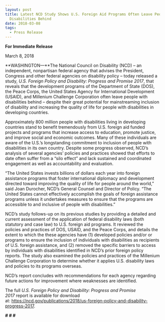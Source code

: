 ```yaml
---
layout: post
title: Latest NCD Study Shows U.S. Foreign Aid Programs Often Leave People with
  Disabilities Behind
date: 2018-03-08
tags:
  - Press Release
---
```


**F﻿or Immediate Release**

March 8, 2018

**WASHINGTON—**The National Council on Disability (NCD) – an independent, nonpartisan federal agency that advises the President, Congress and other federal agencies on disability policy – today released a study, *U.S. Foreign Policy and Disability: Progress and Promise 2017*, that reveals that the development programs of the Department of State (DOS), the Peace Corps, the United States Agency for International Development (USAID), and Millenium Challenge Corporation often leave people with disabilities behind – despite their great potential for mainstreaming inclusion of disability and increasing the quality of life for people with disabilities in developing countries.

Approximately 800 million people with disabilities living in developing countries stand to benefit tremendously from U.S. foreign aid funded projects and programs that increase access to education, promote justice, and improve social and economic outcomes. Many of these individuals are aware of the U.S.’s longstanding commitment to inclusion of people with disabilities in its own country. Despite some progress observed, NCD’s analysis of several agencies’ policies and practices showed that efforts to date often suffer from a “silo effect” and lack sustained and coordinated engagement as well as accountability and evaluation.

“The United States invests billions of dollars each year into foreign assistance programs that foster international diplomacy and development directed toward improving the quality of life for people around the world,” said Joan Durocher, NCD’s General Counsel and Director of Policy. “The United States cannot effectively accomplish the goals of foreign assistance programs unless it undertakes measures to ensure that the programs are accessible to and inclusive of people with disabilities.”

NCD’s study follows-up on its previous studies by providing a detailed and current assessment of the application of federal disability laws (both statutory and case law) to U.S. foreign aid programs. It reviewed the policies and practices of DOS, USAID, and the Peace Corps, and details the extent to which the these agencies have (1) developed policies and/or or programs to ensure the inclusion of individuals with disabilities as recipients of U.S. foreign assistance, and (2) removed the specific barriers to access by individuals with disabilities identified in NCD’s prior foreign policy reports. The study also examined the policies and practices of the Millenium Challenge Corporation to determine whether it applies U.S. disability laws and policies to its programs overseas.

NCD’s report concludes with recommendations for each agency regarding future actions for improvement where weaknesses are identified.

The full *U.S. Foreign Policy and Disability: Progress and Promise 2017* report is available for download at: <https://ncd.gov/publications/2018/us-foreign-policy-and-disability-progress-2017>.

**\# # #**
